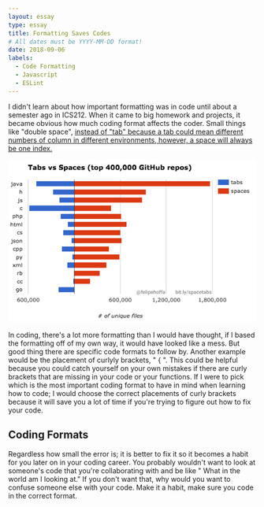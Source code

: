 ```yaml
---
layout: essay
type: essay
title: Formatting Saves Codes
# All dates must be YYYY-MM-DD format!
date: 2018-09-06
labels:
  - Code Formatting
  - Javascript
  - ESLint
---
```



I didn't learn about how important formatting was in code until about a semester ago in ICS212. When it came to big homework and projects, it became obvious how much coding format affects the coder. Small things like "double space", <a href="https://stackoverflow.com/questions/50642729/select-everything-after-a-certain-word-regular-expression?rq=1">instead of "tab" because a tab could mean different numbers of column in different environments, however, a space will always be one index.</a> 

<img class="ui large right circular floated image" src="../images/githubstat.png">

In coding, there's a lot more formatting than I would have thought, if I based the formatting off of my own way, it would have looked like a mess. But good thing there are specific code formats to follow by. Another example would be the placement of curlyly brackets, " { ". 
This could be helpful because you could catch yourself on your own mistakes if there are curly brackets that are missing in your code or your functions. If I were to pick which is the most important coding format to have in mind when learning how to code; I would choose the correct placements of curly brackets because it will save you a lot of time if you're trying to figure out how to fix your code.


<h2 id="coding formats">Coding Formats</h2>

Regardless how small the error is; it is better to fix it so it becomes a habit for you later on in your coding career. You probably wouldn't want to look at someone's code that you're collaborating with and be like " What in the world am I looking at." If you don't want that, why would you want to confuse someone else with your code. Make it a habit, make sure you code in the correct format.
